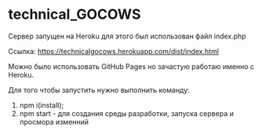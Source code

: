 # technical_GOCOWS

Сервер запущен на Heroku для этого был использован файл index.php


Ссылка: https://technicalgocows.herokuapp.com/dist/index.html


Можно было использовать GitHub Pages но зачастую работаю именно с Heroku.

Для того чтобы запустить нужно выполнить команду:

1) npm i(install);
2) npm start - для создания среды разработки, запуска сервера и просмора изменний

